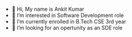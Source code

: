 - 👋 Hi, My name is Ankit Kumar
- 👀 I’m interested in Software Development role
- 🌱 I’m currently enrolled in B.Tech CSE 3rd year
- 💞️ I’m looking for an opertunity as an SDE role

<!---
Ankit-india/Ankit-india is a ✨ special ✨ repository because its `README.md` (this file) appears on your GitHub profile.
You can click the Preview link to take a look at your changes.
--->
